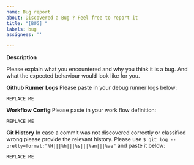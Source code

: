 ```yaml
---
name: Bug report
about: Discovered a Bug ? Feel free to report it
title: "[BUG] "
labels: bug
assignees: ''

---
```


**Description**

Please explain what you encountered and why you think it is a bug. 
And what the expected behaviour would look like for you.

**Github Runner Logs**
Please paste in your debug runner logs below:

```
REPLACE ME
```

**Workflow Config**
Please paste in your work flow definition:

```
REPLACE ME
```

**Git History**
In case a commit was not discovered correctly or classified wrong please provide the relevant history.
Please use `$ git log --pretty=format:"%H|||%h|||%s|||%an|||%ae"` and paste it below:

```
REPLACE ME
```